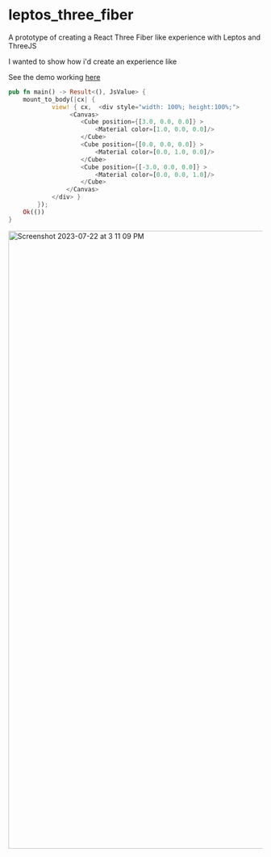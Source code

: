 # leptos_three_fiber

A prototype of creating a React Three Fiber like experience with Leptos and ThreeJS

I wanted to show how i'd create an experience like

See the demo working [here](https://richardanaya.github.io/leptos_fiber/dist/index.html)

```rust
pub fn main() -> Result<(), JsValue> {
    mount_to_body(|cx| {
            view! { cx,  <div style="width: 100%; height:100%;">
                 <Canvas>
                    <Cube position={[3.0, 0.0, 0.0]} >
                        <Material color=[1.0, 0.0, 0.0]/>
                    </Cube>
                    <Cube position={[0.0, 0.0, 0.0]} >
                        <Material color=[0.0, 1.0, 0.0]/>
                    </Cube>
                    <Cube position={[-3.0, 0.0, 0.0]} >
                        <Material color=[0.0, 0.0, 1.0]/>
                    </Cube>
                </Canvas>
            </div> }
        });
    Ok(())
}
```

<img width="1224" alt="Screenshot 2023-07-22 at 3 11 09 PM" src="https://github.com/richardanaya/leptos_fiber/assets/294042/c00fb781-06d6-485b-9b1e-c5f41b0456bc">
